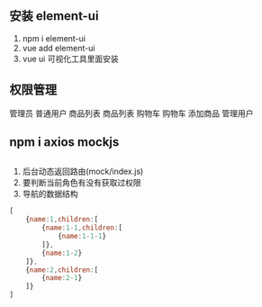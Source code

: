 ## 安装 element-ui
1. npm i element-ui
2. vue add element-ui
3. vue ui 可视化工具里面安装

## 权限管理
管理员      普通用户
商品列表    商品列表
购物车      购物车
添加商品
管理用户

## npm i axios mockjs
## 
1. 后台动态返回路由(mock/index.js)
2. 要判断当前角色有没有获取过权限
3. 导航的数据结构
```js
[
    {name:1,children:[
        {name:1-1,children:[
            {name:1-1-1}
        ]},
        {name:1-2}
    ]},
    {name:2,children:[
        {name:2-1}
    ]}
]
```